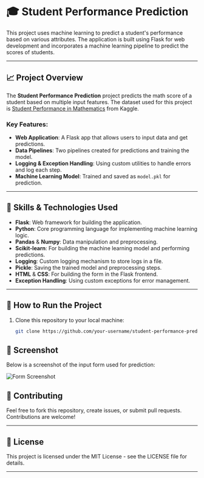 # 🎓 Student Performance Prediction

This project uses machine learning to predict a student's performance  based on various attributes. The application is built using Flask for web development and incorporates a machine learning pipeline to predict the scores of students.

---

## 📈 Project Overview

The **Student Performance Prediction** project predicts the math score of a student based on multiple input features. The dataset used for this project is [Student Performance in Mathematics](https://www.kaggle.com/datasets/rkiattisak/student-performance-in-mathematics) from Kaggle.

### Key Features:
- **Web Application**: A Flask app that allows users to input data and get predictions.
- **Data Pipelines**: Two pipelines created for predictions and training the model.
- **Logging & Exception Handling**: Using custom utilities to handle errors and log each step.
- **Machine Learning Model**: Trained and saved as `model.pkl` for prediction.

---

## 🧰 Skills & Technologies Used

- **Flask**: Web framework for building the application.
- **Python**: Core programming language for implementing machine learning logic.
- **Pandas** & **Numpy**: Data manipulation and preprocessing.
- **Scikit-learn**: For building the machine learning model and performing predictions.
- **Logging**: Custom logging mechanism to store logs in a file.
- **Pickle**: Saving the trained model and preprocessing steps.
- **HTML** & **CSS**: For building the form in the Flask frontend.
- **Exception Handling**: Using custom exceptions for error management.

---



## 🚀 How to Run the Project

1. Clone this repository to your local machine:
   ```bash
   git clone https://github.com/your-username/student-performance-prediction.git


## 📸 Screenshot

Below is a screenshot of the input form used for prediction:

![Form Screenshot](assets/1ss.png)


## 💬 Contributing

Feel free to fork this repository, create issues, or submit pull requests. Contributions are welcome!

---

## 📜 License

This project is licensed under the MIT License - see the LICENSE file for details.

---



